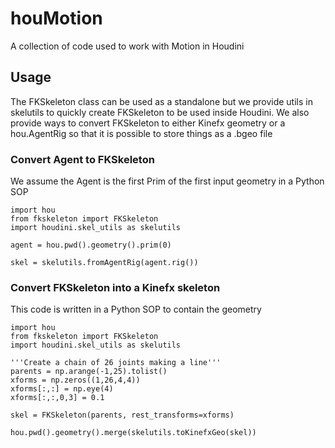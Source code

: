 # houMotion
A collection of code used to work with Motion in Houdini

## Usage

The FKSkeleton class can be used as a standalone but we provide utils in skelutils to quickly create FKSkeleton to be used inside Houdini. We also provide ways to convert FKSkeleton to either Kinefx geometry or a hou.AgentRig so that it is possible to store things as a .bgeo file

### Convert Agent to FKSkeleton

We assume the Agent is the first Prim of the first input geometry in a Python SOP

```
import hou
from fkskeleton import FKSkeleton
import houdini.skel_utils as skelutils

agent = hou.pwd().geometry().prim(0)

skel = skelutils.fromAgentRig(agent.rig())
```

### Convert FKSkeleton into a Kinefx skeleton

This code is written in a Python SOP to contain the geometry

```
import hou
from fkskeleton import FKSkeleton
import houdini.skel_utils as skelutils

'''Create a chain of 26 joints making a line'''
parents = np.arange(-1,25).tolist()
xforms = np.zeros((1,26,4,4))
xforms[:,:] = np.eye(4)
xforms[:,:,0,3] = 0.1

skel = FKSkeleton(parents, rest_transforms=xforms)

hou.pwd().geometry().merge(skelutils.toKinefxGeo(skel))
```